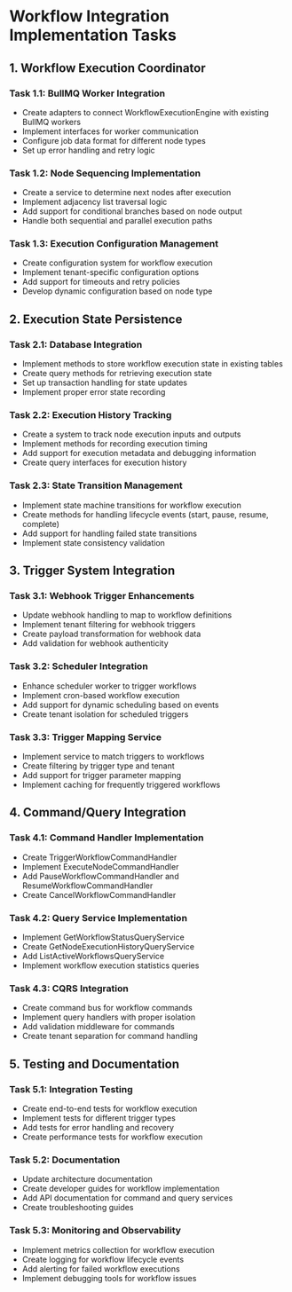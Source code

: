 # Workflow Integration Implementation Tasks

## 1. Workflow Execution Coordinator

### Task 1.1: BullMQ Worker Integration
- Create adapters to connect WorkflowExecutionEngine with existing BullMQ workers
- Implement interfaces for worker communication
- Configure job data format for different node types
- Set up error handling and retry logic

### Task 1.2: Node Sequencing Implementation
- Create a service to determine next nodes after execution
- Implement adjacency list traversal logic
- Add support for conditional branches based on node output
- Handle both sequential and parallel execution paths

### Task 1.3: Execution Configuration Management
- Create configuration system for workflow execution
- Implement tenant-specific configuration options
- Add support for timeouts and retry policies
- Develop dynamic configuration based on node type

## 2. Execution State Persistence

### Task 2.1: Database Integration
- Implement methods to store workflow execution state in existing tables
- Create query methods for retrieving execution state
- Set up transaction handling for state updates
- Implement proper error state recording

### Task 2.2: Execution History Tracking
- Create a system to track node execution inputs and outputs
- Implement methods for recording execution timing
- Add support for execution metadata and debugging information
- Create query interfaces for execution history

### Task 2.3: State Transition Management
- Implement state machine transitions for workflow execution
- Create methods for handling lifecycle events (start, pause, resume, complete)
- Add support for handling failed state transitions
- Implement state consistency validation

## 3. Trigger System Integration

### Task 3.1: Webhook Trigger Enhancements
- Update webhook handling to map to workflow definitions
- Implement tenant filtering for webhook triggers
- Create payload transformation for webhook data
- Add validation for webhook authenticity

### Task 3.2: Scheduler Integration
- Enhance scheduler worker to trigger workflows
- Implement cron-based workflow execution
- Add support for dynamic scheduling based on events
- Create tenant isolation for scheduled triggers

### Task 3.3: Trigger Mapping Service
- Implement service to match triggers to workflows
- Create filtering by trigger type and tenant
- Add support for trigger parameter mapping
- Implement caching for frequently triggered workflows

## 4. Command/Query Integration

### Task 4.1: Command Handler Implementation
- Create TriggerWorkflowCommandHandler
- Implement ExecuteNodeCommandHandler
- Add PauseWorkflowCommandHandler and ResumeWorkflowCommandHandler
- Create CancelWorkflowCommandHandler

### Task 4.2: Query Service Implementation
- Implement GetWorkflowStatusQueryService
- Create GetNodeExecutionHistoryQueryService
- Add ListActiveWorkflowsQueryService
- Implement workflow execution statistics queries

### Task 4.3: CQRS Integration
- Create command bus for workflow commands
- Implement query handlers with proper isolation
- Add validation middleware for commands
- Create tenant separation for command handling

## 5. Testing and Documentation

### Task 5.1: Integration Testing
- Create end-to-end tests for workflow execution
- Implement tests for different trigger types
- Add tests for error handling and recovery
- Create performance tests for workflow execution

### Task 5.2: Documentation
- Update architecture documentation
- Create developer guides for workflow implementation
- Add API documentation for command and query services
- Create troubleshooting guides

### Task 5.3: Monitoring and Observability
- Implement metrics collection for workflow execution
- Create logging for workflow lifecycle events
- Add alerting for failed workflow executions
- Implement debugging tools for workflow issues 
